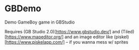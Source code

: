 # GBDemo
Demo GameBoy game in GBStudio

Requires (GB Studio 2.0)[https://www.gbstudio.dev/] and (Tiled)[https://www.mapeditor.org/] and an image editor like (piskel)[https://www.piskelapp.com/] – if you wanna mess w/ sprites
